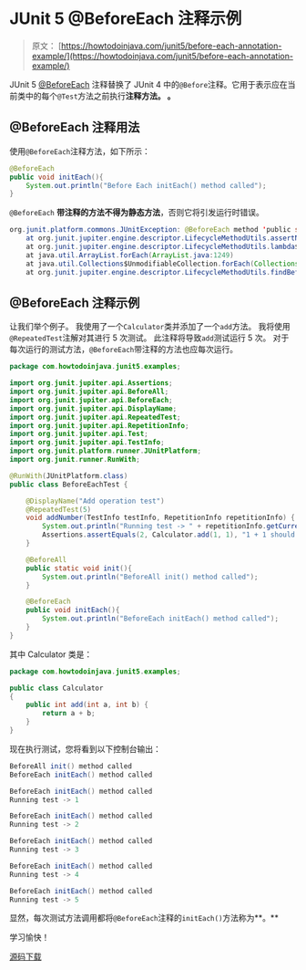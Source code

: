 # JUnit 5 @BeforeEach 注释示例

> 原文： [https://howtodoinjava.com/junit5/before-each-annotation-example/](https://howtodoinjava.com/junit5/before-each-annotation-example/)

JUnit 5 [@BeforeEach](http://junit.org/junit5/docs/current/api/org/junit/jupiter/api/BeforeEach.html) 注释替换了 JUnit 4 中的`@Before`注释。它用于表示应在当前类中的每个`@Test`方法之前执行**注释方法。 。**

## @BeforeEach 注释用法

使用`@BeforeEach`注释方法，如下所示：

```java
@BeforeEach
public void initEach(){
	System.out.println("Before Each initEach() method called");
}

```

`@BeforeEach` **带注释的方法不得为静态方法**，否则它将引发运行时错误。

```java
org.junit.platform.commons.JUnitException: @BeforeEach method 'public static void com.howtodoinjava.junit5.examples.JUnit5AnnotationsExample.initEach()' must not be static.
	at org.junit.jupiter.engine.descriptor.LifecycleMethodUtils.assertNonStatic(LifecycleMethodUtils.java:73)
	at org.junit.jupiter.engine.descriptor.LifecycleMethodUtils.lambda$findBeforeEachMethods$2(LifecycleMethodUtils.java:54)
	at java.util.ArrayList.forEach(ArrayList.java:1249)
	at java.util.Collections$UnmodifiableCollection.forEach(Collections.java:1080)
	at org.junit.jupiter.engine.descriptor.LifecycleMethodUtils.findBeforeEachMethods(LifecycleMethodUtils.java:54)

```

## @BeforeEach 注释示例

让我们举个例子。 我使用了一个`Calculator`类并添加了一个`add`方法。 我将使用`@RepeatedTest`注解对其进行 5 次测试。 此注释将导致`add`测试运行 5 次。 对于每次运行的测试方法，`@BeforeEach`带注释的方法也应每次运行。

```java
package com.howtodoinjava.junit5.examples;

import org.junit.jupiter.api.Assertions;
import org.junit.jupiter.api.BeforeAll;
import org.junit.jupiter.api.BeforeEach;
import org.junit.jupiter.api.DisplayName;
import org.junit.jupiter.api.RepeatedTest;
import org.junit.jupiter.api.RepetitionInfo;
import org.junit.jupiter.api.Test;
import org.junit.jupiter.api.TestInfo;
import org.junit.platform.runner.JUnitPlatform;
import org.junit.runner.RunWith;

@RunWith(JUnitPlatform.class)
public class BeforeEachTest {

	@DisplayName("Add operation test")
	@RepeatedTest(5)
	void addNumber(TestInfo testInfo, RepetitionInfo repetitionInfo) {
		System.out.println("Running test -> " + repetitionInfo.getCurrentRepetition());
		Assertions.assertEquals(2, Calculator.add(1, 1), "1 + 1 should equal 2");
	}

	@BeforeAll
	public static void init(){
		System.out.println("BeforeAll init() method called");
	}

	@BeforeEach
	public void initEach(){
		System.out.println("BeforeEach initEach() method called");
	}
}

```

其中 Calculator 类是：

```java
package com.howtodoinjava.junit5.examples;

public class Calculator 
{
	public int add(int a, int b) {
		return a + b;
	}
}

```

现在执行测试，您将看到以下控制台输出：

```java
BeforeAll init() method called
BeforeEach initEach() method called

BeforeEach initEach() method called
Running test -> 1

BeforeEach initEach() method called
Running test -> 2

BeforeEach initEach() method called
Running test -> 3

BeforeEach initEach() method called
Running test -> 4

BeforeEach initEach() method called
Running test -> 5

```

显然，每次测试方法调用都将`@BeforeEach`注释的`initEach()`方法称为**。**

学习愉快！

[源码下载](https://github.com/lokeshgupta1981/Junit5Examples/tree/master/JUnit5Examples)